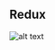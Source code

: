 ## Redux

![alt text](https://cdn.css-tricks.com/wp-content/uploads/2016/03/redux-article-3-02.svg "Redux")
